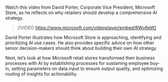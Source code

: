 Watch this video from David Porter, Corporate Vice President, Microsoft Store, as he reflects on why retailers should develop a comprehensive AI strategy.

> [!VIDEO https://www.microsoft.com/videoplayer/embed/RWv6eW]

David Porter illustrates how Microsoft Store is approaching, identifying and prioritizing AI use cases. He also provides specific advice on how other senior decision-makers should think about building their own AI strategy.

Next, let’s look at how Microsoft retail stores transformed their business processes with AI by establishing processes for sustaining employee buy-in, setting parameters on data input to ensure output quality, and optimizing routing of insights for actionability.
